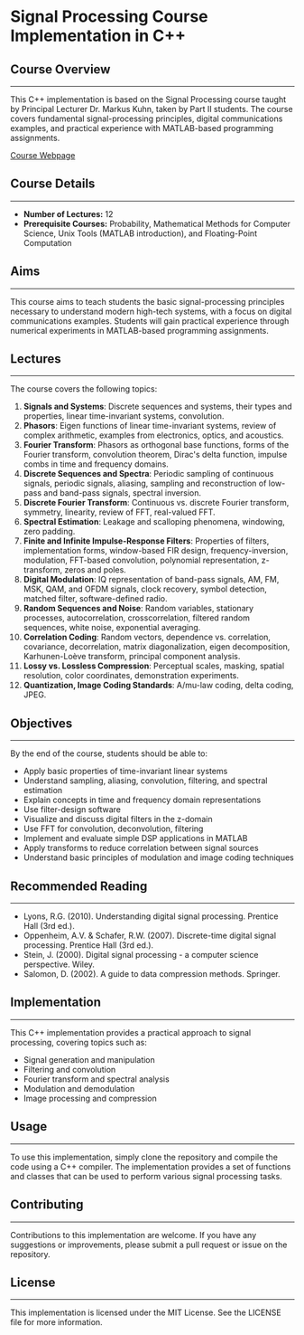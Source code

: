 # Signal Processing Course Implementation in C++

## Course Overview
---------------

This C++ implementation is based on the Signal Processing course taught by Principal Lecturer Dr. Markus Kuhn, taken by Part II students. The course covers fundamental signal-processing principles, digital communications examples, and practical experience with MATLAB-based programming assignments.

[Course Webpage](https://www.cl.cam.ac.uk/teaching/2223/DSP/)

## Course Details
----------------

* **Number of Lectures:** 12
* **Prerequisite Courses:** Probability, Mathematical Methods for Computer Science, Unix Tools (MATLAB introduction), and Floating-Point Computation

## Aims
-----

This course aims to teach students the basic signal-processing principles necessary to understand modern high-tech systems, with a focus on digital communications examples. Students will gain practical experience through numerical experiments in MATLAB-based programming assignments.

## Lectures
----------

The course covers the following topics:

1. **Signals and Systems**: Discrete sequences and systems, their types and properties, linear time-invariant systems, convolution.
2. **Phasors**: Eigen functions of linear time-invariant systems, review of complex arithmetic, examples from electronics, optics, and acoustics.
3. **Fourier Transform**: Phasors as orthogonal base functions, forms of the Fourier transform, convolution theorem, Dirac's delta function, impulse combs in time and frequency domains.
4. **Discrete Sequences and Spectra**: Periodic sampling of continuous signals, periodic signals, aliasing, sampling and reconstruction of low-pass and band-pass signals, spectral inversion.
5. **Discrete Fourier Transform**: Continuous vs. discrete Fourier transform, symmetry, linearity, review of FFT, real-valued FFT.
6. **Spectral Estimation**: Leakage and scalloping phenomena, windowing, zero padding.
7. **Finite and Infinite Impulse-Response Filters**: Properties of filters, implementation forms, window-based FIR design, frequency-inversion, modulation, FFT-based convolution, polynomial representation, z-transform, zeros and poles.
8. **Digital Modulation**: IQ representation of band-pass signals, AM, FM, MSK, QAM, and OFDM signals, clock recovery, symbol detection, matched filter, software-defined radio.
9. **Random Sequences and Noise**: Random variables, stationary processes, autocorrelation, crosscorrelation, filtered random sequences, white noise, exponential averaging.
10. **Correlation Coding**: Random vectors, dependence vs. correlation, covariance, decorrelation, matrix diagonalization, eigen decomposition, Karhunen-Loève transform, principal component analysis.
11. **Lossy vs. Lossless Compression**: Perceptual scales, masking, spatial resolution, color coordinates, demonstration experiments.
12. **Quantization, Image Coding Standards**: A/mu-law coding, delta coding, JPEG.

## Objectives
------------

By the end of the course, students should be able to:

* Apply basic properties of time-invariant linear systems
* Understand sampling, aliasing, convolution, filtering, and spectral estimation
* Explain concepts in time and frequency domain representations
* Use filter-design software
* Visualize and discuss digital filters in the z-domain
* Use FFT for convolution, deconvolution, filtering
* Implement and evaluate simple DSP applications in MATLAB
* Apply transforms to reduce correlation between signal sources
* Understand basic principles of modulation and image coding techniques

## Recommended Reading
---------------------

* Lyons, R.G. (2010). Understanding digital signal processing. Prentice Hall (3rd ed.).
* Oppenheim, A.V. & Schafer, R.W. (2007). Discrete-time digital signal processing. Prentice Hall (3rd ed.).
* Stein, J. (2000). Digital signal processing - a computer science perspective. Wiley.
* Salomon, D. (2002). A guide to data compression methods. Springer.

## Implementation
---------------

This C++ implementation provides a practical approach to signal processing, covering topics such as:

* Signal generation and manipulation
* Filtering and convolution
* Fourier transform and spectral analysis
* Modulation and demodulation
* Image processing and compression

## Usage
-----

To use this implementation, simply clone the repository and compile the code using a C++ compiler. The implementation provides a set of functions and classes that can be used to perform various signal processing tasks.

## Contributing
------------

Contributions to this implementation are welcome. If you have any suggestions or improvements, please submit a pull request or issue on the repository.

## License
-------

This implementation is licensed under the MIT License. See the LICENSE file for more information.


